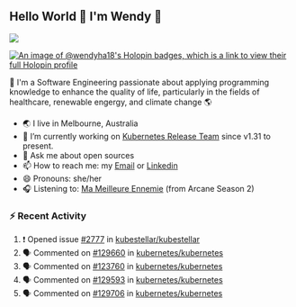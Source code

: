 ## Hello World 👋 I'm Wendy 🧃 
![](https://komarev.com/ghpvc/?username=wendy-ha18)

[![An image of @wendyha18's Holopin badges, which is a link to view their full Holopin profile](https://holopin.me/wendyha18)](https://holopin.io/@wendyha18)

🌱 I'm a Software Engineering passionate about applying programming knowledge to enhance the quality of life, particularly in the fields of healthcare, renewable engergy, and climate change 🌎

- 🌏 I live in Melbourne, Australia
- 🔭 I’m currently working on [Kubernetes Release Team](https://github.com/kubernetes/sig-release/tree/master) since v1.31 to present.
- 💬 Ask me about open sources
- 📫 How to reach me: my [Email](mailto:wendyha.sut@gmail.com) or [Linkedin](https://www.linkedin.com/in/wendyha-sut/)
- 😄 Pronouns: she/her
- 🎧 Listening to: [Ma Meilleure Ennemie](https://www.youtube.com/watch?v=1F3OGIFnW1k) (from Arcane Season 2)

### :zap: Recent Activity

<!--START_SECTION:activity-->
1. ❗ Opened issue [#2777](https://github.com/kubestellar/kubestellar/issues/2777) in [kubestellar/kubestellar](https://github.com/kubestellar/kubestellar)
2. 🗣 Commented on [#129660](https://github.com/kubernetes/kubernetes/issues/129660#issuecomment-2621419867) in [kubernetes/kubernetes](https://github.com/kubernetes/kubernetes)
3. 🗣 Commented on [#123760](https://github.com/kubernetes/kubernetes/issues/123760#issuecomment-2621246735) in [kubernetes/kubernetes](https://github.com/kubernetes/kubernetes)
4. 🗣 Commented on [#129593](https://github.com/kubernetes/kubernetes/issues/129593#issuecomment-2621207496) in [kubernetes/kubernetes](https://github.com/kubernetes/kubernetes)
5. 🗣 Commented on [#129706](https://github.com/kubernetes/kubernetes/issues/129706#issuecomment-2615560672) in [kubernetes/kubernetes](https://github.com/kubernetes/kubernetes)
<!--END_SECTION:activity-->
